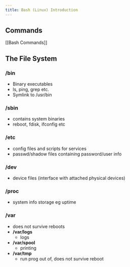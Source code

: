 ```yaml
---
title: Bash (Linux) Introduction
---
```




## Commands

[[Bash Commands]]

## The File System
### /bin
-	Binary executables
-	ls, ping, grep etc.
-	Symlink to /usr/bin

### /sbin
-	contains system binaries
-	reboot, fdisk, ifconfig etc

### /etc
-	config files and scripts for services
-	passwd/shadow files containing password/user info

### /dev
-	device files (interface with attached physical devices)

### /proc
-	system info storage eg uptime

### /var
-	does not survive reboots
-	**/var/logs**
	-	logs
-	**/var/spool**
	-	printing
-	**/var/tmp**
	-	run prog out of, does not survive reboot
